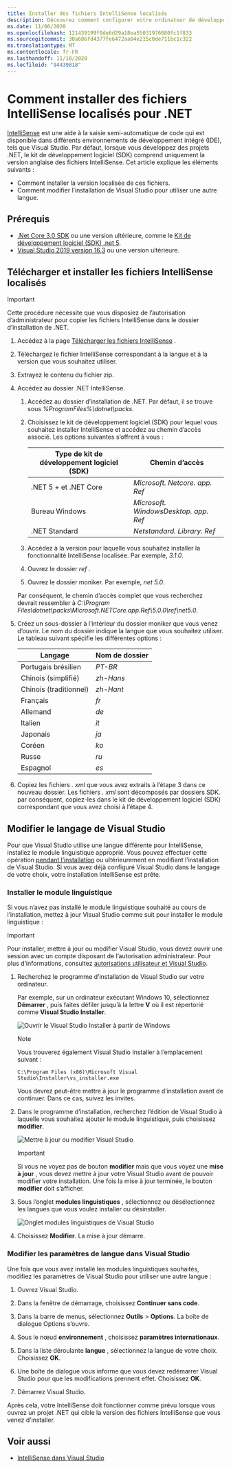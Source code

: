 ```yaml
---
title: Installer des fichiers IntelliSense localisés
description: Découvrez comment configurer votre ordinateur de développement pour utiliser des fichiers IntelliSense localisés pour des projets .NET 5 + (y compris .NET Core) dans Visual Studio.
ms.date: 11/06/2020
ms.openlocfilehash: 121439199f0de6d29a18ea55031976680fc1f833
ms.sourcegitcommit: 30a686fd4377fe6472aa04e215c0de711bc1c322
ms.translationtype: MT
ms.contentlocale: fr-FR
ms.lasthandoff: 11/10/2020
ms.locfileid: "94439818"
---
```

# <a name="how-to-install-localized-intellisense-files-for-net"></a>Comment installer des fichiers IntelliSense localisés pour .NET

[IntelliSense](/visualstudio/ide/using-intellisense) est une aide à la saisie semi-automatique de code qui est disponible dans différents environnements de développement intégré (IDE), tels que Visual Studio. Par défaut, lorsque vous développez des projets .NET, le kit de développement logiciel (SDK) comprend uniquement la version anglaise des fichiers IntelliSense. Cet article explique les éléments suivants :

- Comment installer la version localisée de ces fichiers.
- Comment modifier l’installation de Visual Studio pour utiliser une autre langue.

## <a name="prerequisites"></a>Prérequis

- [.Net Core 3,0 SDK](https://dotnet.microsoft.com/download/dotnet-core) ou une version ultérieure, comme le [Kit de développement logiciel (SDK) .net 5](https://dotnet.microsoft.com/download/dotnet/5.0).
- [Visual Studio 2019 version 16,3](https://visualstudio.microsoft.com/downloads/?utm_medium=microsoft&utm_source=docs.microsoft.com&utm_campaign=inline+link&utm_content=download+vs2019) ou une version ultérieure.

## <a name="download-and-install-the-localized-intellisense-files"></a>Télécharger et installer les fichiers IntelliSense localisés

> [!IMPORTANT]
> Cette procédure nécessite que vous disposiez de l’autorisation d’administrateur pour copier les fichiers IntelliSense dans le dossier d’installation de .NET.

1. Accédez à la page [Télécharger les fichiers IntelliSense](https://dotnet.microsoft.com/download/intellisense) .

1. Téléchargez le fichier IntelliSense correspondant à la langue et à la version que vous souhaitez utiliser.

1. Extrayez le contenu du fichier zip.

1. Accédez au dossier .NET IntelliSense.

   1. Accédez au dossier d’installation de .NET. Par défaut, il se trouve sous *%ProgramFiles%\dotnet\packs*.
   1. Choisissez le kit de développement logiciel (SDK) pour lequel vous souhaitez installer IntelliSense et accédez au chemin d’accès associé. Les options suivantes s’offrent à vous :

      | Type de kit de développement logiciel (SDK)              | Chemin d’accès                               |
      |-----------------------|------------------------------------|
      | .NET 5 + et .NET Core | *Microsoft. Netcore. app. Ref*        |
      | Bureau Windows       | *Microsoft. WindowsDesktop. app. Ref* |
      | .NET Standard         | *Netstandard. Library. Ref*          |

   1. Accédez à la version pour laquelle vous souhaitez installer la fonctionnalité IntelliSense localisée. Par exemple, *3.1.0*.
   1. Ouvrez le dossier *ref* .
   1. Ouvrez le dossier moniker. Par exemple, *net 5.0*.

   Par conséquent, le chemin d’accès complet que vous recherchez devrait ressembler à *C:\Program Files\dotnet\packs\Microsoft.NETCore.app.Ref\5.0.0\ref\net5.0*.

1. Créez un sous-dossier à l’intérieur du dossier moniker que vous venez d’ouvrir. Le nom du dossier indique la langue que vous souhaitez utiliser. Le tableau suivant spécifie les différentes options :

   | Langage              | Nom de dossier |
   | --------------------- | ----------- |
   | Portugais brésilien  | *PT-BR*     |
   | Chinois (simplifié)  | *zh-Hans*   |
   | Chinois (traditionnel) | *zh-Hant*   |
   | Français                | *fr*        |
   | Allemand                | *de*        |
   | Italien               | *it*        |
   | Japonais              | *ja*        |
   | Coréen                | *ko*        |
   | Russe               | *ru*        |
   | Espagnol               | *es*        |

1. Copiez les fichiers *. xml* que vous avez extraits à l’étape 3 dans ce nouveau dossier. Les fichiers *. xml* sont décomposés par dossiers SDK. par conséquent, copiez-les dans le kit de développement logiciel (SDK) correspondant que vous avez choisi à l’étape 4.

## <a name="modify-visual-studio-language"></a>Modifier le langage de Visual Studio

Pour que Visual Studio utilise une langue différente pour IntelliSense, installez le module linguistique approprié. Vous pouvez effectuer cette opération [pendant l’installation](/visualstudio/install/install-visual-studio#step-6---install-language-packs-optional) ou ultérieurement en modifiant l’installation de Visual Studio. Si vous avez déjà configuré Visual Studio dans le langage de votre choix, votre installation IntelliSense est prête.

### <a name="install-the-language-pack"></a>Installer le module linguistique

Si vous n’avez pas installé le module linguistique souhaité au cours de l’installation, mettez à jour Visual Studio comme suit pour installer le module linguistique :

> [!IMPORTANT]
> Pour installer, mettre à jour ou modifier Visual Studio, vous devez ouvrir une session avec un compte disposant de l’autorisation administrateur. Pour plus d’informations, consultez [autorisations utilisateur et Visual Studio](/visualstudio/ide/user-permissions-and-visual-studio).

1. Recherchez le programme d’installation de Visual Studio sur votre ordinateur.

   Par exemple, sur un ordinateur exécutant Windows 10, sélectionnez **Démarrer** , puis faites défiler jusqu’à la lettre **V** où il est répertorié comme **Visual Studio Installer**.

   ![Ouvrir le Visual Studio Installer à partir de Windows](./media/localized-intellisense/vs-installer-windows-start.png)

   > [!NOTE]
   > Vous trouverez également Visual Studio Installer à l’emplacement suivant :
   >
   > `C:\Program Files (x86)\Microsoft Visual Studio\Installer\vs_installer.exe`

   Vous devrez peut-être mettre à jour le programme d’installation avant de continuer. Dans ce cas, suivez les invites.

1. Dans le programme d’installation, recherchez l’édition de Visual Studio à laquelle vous souhaitez ajouter le module linguistique, puis choisissez **modifier**.

   ![Mettre à jour ou modifier Visual Studio](./media/localized-intellisense/vs-installer-modify.png)

   > [!IMPORTANT]
   > Si vous ne voyez pas de bouton **modifier** mais que vous voyez une **mise à jour** , vous devez mettre à jour votre Visual Studio avant de pouvoir modifier votre installation.
   > Une fois la mise à jour terminée, le bouton **modifier** doit s’afficher.

1. Sous l’onglet **modules linguistiques** , sélectionnez ou désélectionnez les langues que vous voulez installer ou désinstaller.

   ![Onglet modules linguistiques de Visual Studio](./media/localized-intellisense/vs-modify-language-packs.png)

1. Choisissez **Modifier**. La mise à jour démarre.

### <a name="modify-language-settings-in-visual-studio"></a>Modifier les paramètres de langue dans Visual Studio

Une fois que vous avez installé les modules linguistiques souhaités, modifiez les paramètres de Visual Studio pour utiliser une autre langue :

1. Ouvrez Visual Studio.

1. Dans la fenêtre de démarrage, choisissez **Continuer sans code**.

1. Dans la barre de menus, sélectionnez **Outils** > **Options**. La boîte de dialogue Options s’ouvre.

1. Sous le nœud **environnement** , choisissez **paramètres internationaux**.

1. Dans la liste déroulante **langue** , sélectionnez la langue de votre choix. Choisissez **OK**.

1. Une boîte de dialogue vous informe que vous devez redémarrer Visual Studio pour que les modifications prennent effet. Choisissez **OK**.

1. Démarrez Visual Studio.

Après cela, votre IntelliSense doit fonctionner comme prévu lorsque vous ouvrez un projet .NET qui cible la version des fichiers IntelliSense que vous venez d’installer.

## <a name="see-also"></a>Voir aussi

- [IntelliSense dans Visual Studio](/visualstudio/ide/using-intellisense)
